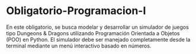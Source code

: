 # Obligatorio-Programacion-I
En este obligatorio, se busca modelar y desarrollar un simulador de juegos tipo Dungeons &amp; Dragons utilizando Programación Orientada a Objetos (POO) en Python. El simulador debe ser manejado completamente desde la terminal mediante un menú interactivo basado en números.
